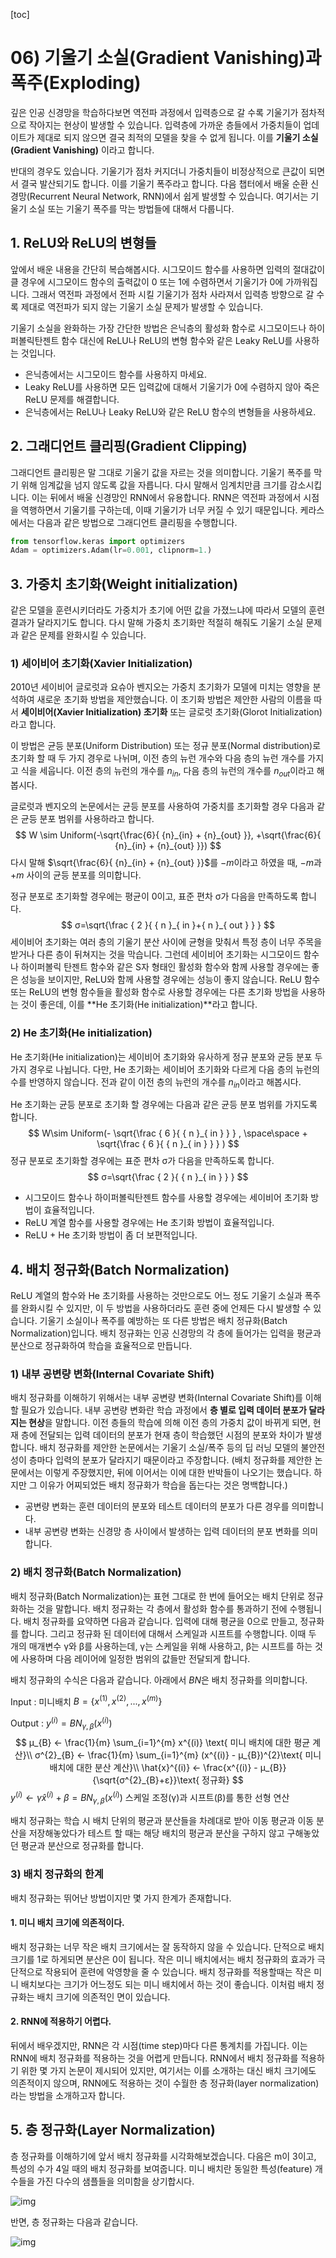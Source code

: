 [toc]

# 06) 기울기 소실(Gradient Vanishing)과 폭주(Exploding)

깊은 인공 신경망을 학습하다보면 역전파 과정에서 입력층으로 갈 수록 기울기가 점차적으로 작아지는 현상이 발생할 수 있습니다. 입력층에 가까운 층들에서 가중치들이 업데이트가 제대로 되지 않으면 결국 최적의 모델을 찾을 수 없게 됩니다. 이를 **기울기 소실(Gradient Vanishing)** 이라고 합니다.

반대의 경우도 있습니다. 기울기가 점차 커지더니 가중치들이 비정상적으로 큰값이 되면서 결국 발산되기도 합니다. 이를 기울기 폭주라고 합니다. 다음 챕터에서 배울 순환 신경망(Recurrent Neural Network, RNN)에서 쉽게 발생할 수 있습니다. 여기서는 기울기 소실 또는 기울기 폭주를 막는 방법들에 대해서 다룹니다.

## **1. ReLU와 ReLU의 변형들**

앞에서 배운 내용을 간단히 복습해봅시다. 시그모이드 함수를 사용하면 입력의 절대값이 클 경우에 시그모이드 함수의 출력값이 0 또는 1에 수렴하면서 기울기가 0에 가까워집니다. 그래서 역전파 과정에서 전파 시킬 기울기가 점차 사라져서 입력층 방향으로 갈 수록 제대로 역전파가 되지 않는 기울기 소실 문제가 발생할 수 있습니다.

기울기 소실을 완화하는 가장 간단한 방법은 은닉층의 활성화 함수로 시그모이드나 하이퍼볼릭탄젠트 함수 대신에 ReLU나 ReLU의 변형 함수와 같은 Leaky ReLU를 사용하는 것입니다.

- 은닉층에서는 시그모이드 함수를 사용하지 마세요.
- Leaky ReLU를 사용하면 모든 입력값에 대해서 기울기가 0에 수렴하지 않아 죽은 ReLU 문제를 해결합니다.
- 은닉층에서는 ReLU나 Leaky ReLU와 같은 ReLU 함수의 변형들을 사용하세요.



## **2. 그래디언트 클리핑(Gradient Clipping)**

그래디언트 클리핑은 말 그대로 기울기 값을 자르는 것을 의미합니다. 기울기 폭주를 막기 위해 임계값을 넘지 않도록 값을 자릅니다. 다시 말해서 임계치만큼 크기를 감소시킵니다. 이는 뒤에서 배울 신경망인 RNN에서 유용합니다. RNN은 역전파 과정에서 시점을 역행하면서 기울기를 구하는데, 이때 기울기가 너무 커질 수 있기 때문입니다. 케라스에서는 다음과 같은 방법으로 그래디언트 클리핑을 수행합니다.

```python
from tensorflow.keras import optimizers
Adam = optimizers.Adam(lr=0.001, clipnorm=1.)
```



## **3. 가중치 초기화(Weight initialization)**

같은 모델을 훈련시키더라도 가중치가 초기에 어떤 값을 가졌느냐에 따라서 모델의 훈련 결과가 달라지기도 합니다. 다시 말해 가중치 초기화만 적절히 해줘도 기울기 소실 문제과 같은 문제를 완화시킬 수 있습니다.

### **1) 세이비어 초기화(Xavier Initialization)**

2010년 세이비어 글로럿과 요슈아 벤지오는 가중치 초기화가 모델에 미치는 영향을 분석하여 새로운 초기화 방법을 제안했습니다. 이 초기화 방법은 제안한 사람의 이름을 따서 **세이비어(Xavier Initialization) 초기화** 또는 글로럿 초기화(Glorot Initialization)라고 합니다.

이 방법은 균등 분포(Uniform Distribution) 또는 정규 분포(Normal distribution)로 초기화 할 때 두 가지 경우로 나뉘며, 이전 층의 뉴런 개수와 다음 층의 뉴런 개수를 가지고 식을 세웁니다. 이전 층의 뉴런의 개수를 $n_{in}$, 다음 층의 뉴런의 개수를 $n_{out}$이라고 해봅시다.

글로럿과 벤지오의 논문에서는 균등 분포를 사용하여 가중치를 초기화할 경우 다음과 같은 균등 분포 범위를 사용하라고 합니다.
$$
W \sim Uniform(-\sqrt{\frac{6}{ {n}_{in} + {n}_{out} }}, +\sqrt{\frac{6}{ {n}_{in} + {n}_{out} }})
$$
다시 말해 $\sqrt{\frac{6}{ {n}_{in} + {n}_{out} }}$를 $-m$이라고 하였을 때, $−m$과 $+m$ 사이의 균등 분포를 의미합니다.

정규 분포로 초기화할 경우에는 평균이 0이고, 표준 편차 σ가 다음을 만족하도록 합니다.
$$
σ=\sqrt{\frac { 2 }{ { n }_{ in }+{ n }_{ out } } }
$$
세이비어 초기화는 여러 층의 기울기 분산 사이에 균형을 맞춰서 특정 층이 너무 주목을 받거나 다른 층이 뒤쳐지는 것을 막습니다. 그런데 세이비어 초기화는 시그모이드 함수나 하이퍼볼릭 탄젠트 함수와 같은 S자 형태인 활성화 함수와 함께 사용할 경우에는 좋은 성능을 보이지만, ReLU와 함께 사용할 경우에는 성능이 좋지 않습니다. ReLU 함수 또는 ReLU의 변형 함수들을 활성화 함수로 사용할 경우에는 다른 초기화 방법을 사용하는 것이 좋은데, 이를 **He 초기화(He initialization)**라고 합니다.

### **2) He 초기화(He initialization)**

He 초기화(He initialization)는 세이비어 초기화와 유사하게 정규 분포와 균등 분포 두 가지 경우로 나뉩니다. 다만, He 초기화는 세이비어 초기화와 다르게 다음 층의 뉴런의 수를 반영하지 않습니다. 전과 같이 이전 층의 뉴런의 개수를 $n_{in}$이라고 해봅시다.

He 초기화는 균등 분포로 초기화 할 경우에는 다음과 같은 균등 분포 범위를 가지도록 합니다.
$$
W\sim Uniform(- \sqrt{\frac { 6 }{ { n }_{ in } } } , \space\space + \sqrt{\frac { 6 }{ { n }_{ in } } } )
$$
정규 분포로 초기화할 경우에는 표준 편차 σ가 다음을 만족하도록 합니다.
$$
σ=\sqrt{\frac { 2 }{ { n }_{ in } } }
$$


- 시그모이드 함수나 하이퍼볼릭탄젠트 함수를 사용할 경우에는 세이비어 초기화 방법이 효율적입니다.
- ReLU 계열 함수를 사용할 경우에는 He 초기화 방법이 효율적입니다.
- ReLU + He 초기화 방법이 좀 더 보편적입니다.



## **4. 배치 정규화(Batch Normalization)**

ReLU 계열의 함수와 He 초기화를 사용하는 것만으로도 어느 정도 기울기 소실과 폭주를 완화시킬 수 있지만, 이 두 방법을 사용하더라도 훈련 중에 언제든 다시 발생할 수 있습니다. 기울기 소실이나 폭주를 예방하는 또 다른 방법은 배치 정규화(Batch Normalization)입니다. 배치 정규화는 인공 신경망의 각 층에 들어가는 입력을 평균과 분산으로 정규화하여 학습을 효율적으로 만듭니다.

### **1) 내부 공변량 변화(Internal Covariate Shift)**

배치 정규화를 이해하기 위해서는 내부 공변량 변화(Internal Covariate Shift)를 이해할 필요가 있습니다. 내부 공변량 변화란 학습 과정에서 **층 별로 입력 데이터 분포가 달라지는 현상**을 말합니다. 이전 층들의 학습에 의해 이전 층의 가중치 값이 바뀌게 되면, 현재 층에 전달되는 입력 데이터의 분포가 현재 층이 학습했던 시점의 분포와 차이가 발생합니다. 배치 정규화를 제안한 논문에서는 기울기 소실/폭주 등의 딥 러닝 모델의 불안전성이 층마다 입력의 분포가 달라지기 때문이라고 주장합니다. (배치 정규화를 제안한 논문에서는 이렇게 주장했지만, 뒤에 이어서는 이에 대한 반박들이 나오기는 했습니다. 하지만 그 이유가 어찌되었든 배치 정규화가 학습을 돕는다는 것은 명백합니다.)

- 공변량 변화는 훈련 데이터의 분포와 테스트 데이터의 분포가 다른 경우를 의미합니다.
- 내부 공변량 변화는 신경망 층 사이에서 발생하는 입력 데이터의 분포 변화를 의미합니다.

### **2) 배치 정규화(Batch Normalization)**

배치 정규화(Batch Normalization)는 표현 그대로 한 번에 들어오는 배치 단위로 정규화하는 것을 말합니다. 배치 정규화는 각 층에서 활성화 함수를 통과하기 전에 수행됩니다. 배치 정규화를 요약하면 다음과 같습니다. 입력에 대해 평균을 0으로 만들고, 정규화를 합니다. 그리고 정규화 된 데이터에 대해서 스케일과 시프트를 수행합니다. 이때 두 개의 매개변수 γ와 β를 사용하는데, γ는 스케일을 위해 사용하고, β는 시프트를 하는 것에 사용하며 다음 레이어에 일정한 범위의 값들만 전달되게 합니다.

배치 정규화의 수식은 다음과 같습니다. 아래에서 $BN$은 배치 정규화를 의미합니다.

Input : 미니배치 $B = \{{x}^{(1)}, {x}^{(2)}, ..., {x}^{(m)}\}$

Output : $y^{(i)} = BN_{γ, β}(x^{(i)})$
$$
μ_{B} ← \frac{1}{m} \sum_{i=1}^{m} x^{(i)} \text{  미니 배치에 대한 평균 계산}\\
σ^{2}_{B} ← \frac{1}{m} \sum_{i=1}^{m} (x^{(i)} - μ_{B})^{2}\text{  미니 배치에 대한 분산 계산}\\
\hat{x}^{(i)} ← \frac{x^{(i)} - μ_{B}}{\sqrt{σ^{2}_{B}+ε}}\text{  정규화}
$$
$y^{(i)} ← γ\hat{x}^{(i)} + β = BN_{γ, β}(x^{(i)}) \text{ 스케일 조정(γ)과 시프트(β)를 통한 선형 연산}$

배치 정규화는 학습 시 배치 단위의 평균과 분산들을 차례대로 받아 이동 평균과 이동 분산을 저장해놓았다가 테스트 할 때는 해당 배치의 평균과 분산을 구하지 않고 구해놓았던 평균과 분산으로 정규화를 합니다.

### **3) 배치 정규화의 한계**

배치 정규화는 뛰어난 방법이지만 몇 가지 한계가 존재합니다.

#### **1. 미니 배치 크기에 의존적이다.**

배치 정규화는 너무 작은 배치 크기에서는 잘 동작하지 않을 수 있습니다. 단적으로 배치 크기를 1로 하게되면 분산은 0이 됩니다. 작은 미니 배치에서는 배치 정규화의 효과가 극단적으로 작용되어 훈련에 악영향을 줄 수 있습니다. 배치 정규화를 적용할때는 작은 미니 배치보다는 크기가 어느정도 되는 미니 배치에서 하는 것이 좋습니다. 이처럼 배치 정규화는 배치 크기에 의존적인 면이 있습니다.

#### **2. RNN에 적용하기 어렵다.**

뒤에서 배우겠지만, RNN은 각 시점(time step)마다 다른 통계치를 가집니다. 이는 RNN에 배치 정규화를 적용하는 것을 어렵게 만듭니다. RNN에서 배치 정규화를 적용하기 위한 몇 가지 논문이 제시되어 있지만, 여기서는 이를 소개하는 대신 배치 크기에도 의존적이지 않으며, RNN에도 적용하는 것이 수월한 층 정규화(layer normalization)라는 방법을 소개하고자 합니다.



## 5. 층 정규화(Layer Normalization)

층 정규화를 이해하기에 앞서 배치 정규화를 시각화해보겠습니다. 다음은 m이 3이고, 특성의 수가 4일 때의 배치 정규화를 보여줍니다. 미니 배치란 동일한 특성(feature) 개수들을 가진 다수의 샘플들을 의미함을 상기합시다.

![img](https://wikidocs.net/images/page/61375/%EB%B0%B0%EC%B9%98%EC%A0%95%EA%B7%9C%ED%99%94.PNG)

반면, 층 정규화는 다음과 같습니다.

![img](https://wikidocs.net/images/page/61375/%EC%B8%B5%EC%A0%95%EA%B7%9C%ED%99%94.PNG)